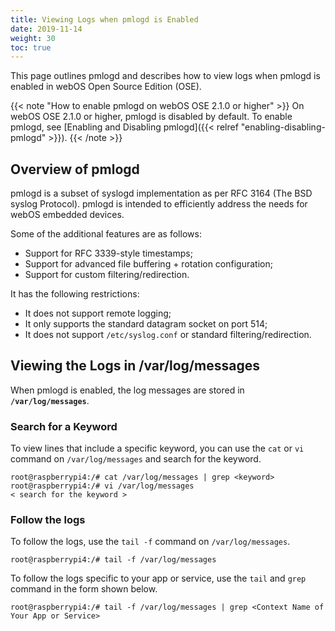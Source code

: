 ```yaml
---
title: Viewing Logs when pmlogd is Enabled
date: 2019-11-14
weight: 30
toc: true
---
```


This page outlines pmlogd and describes how to view logs when pmlogd is enabled in webOS Open Source Edition (OSE).

{{< note "How to enable pmlogd on webOS OSE 2.1.0 or higher" >}}
On webOS OSE 2.1.0 or higher, pmlogd is disabled by default. To enable pmlogd, see [Enabling and Disabling pmlogd]({{< relref "enabling-disabling-pmlogd" >}}).
{{< /note >}}

## Overview of pmlogd

pmlogd is a subset of syslogd implementation as per RFC 3164 (The BSD syslog Protocol). pmlogd is intended to efficiently address the needs for webOS embedded devices.

Some of the additional features are as follows:

  - Support for RFC 3339-style timestamps;
  - Support for advanced file buffering + rotation configuration;
  - Support for custom filtering/redirection.

It has the following restrictions:

  - It does not support remote logging;
  - It only supports the standard datagram socket on port 514;
  - It does not support `/etc/syslog.conf` or standard filtering/redirection.

## Viewing the Logs in /var/log/messages

When pmlogd is enabled, the log messages are stored in **`/var/log/messages`**.

### Search for a Keyword

To view lines that include a specific keyword, you can use the `cat` or `vi` command on `/var/log/messages` and search for the keyword.

``` shell
root@raspberrypi4:/# cat /var/log/messages | grep <keyword>
root@raspberrypi4:/# vi /var/log/messages
< search for the keyword >
```

### Follow the logs

To follow the logs, use the `tail -f` command on `/var/log/messages`.

``` shell
root@raspberrypi4:/# tail -f /var/log/messages
```

To follow the logs specific to your app or service, use the `tail` and `grep` command in the form shown below.

``` shell
root@raspberrypi4:/# tail -f /var/log/messages | grep <Context Name of Your App or Service>
```
